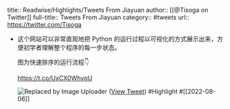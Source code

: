 title:: Readwise/Highlights/Tweets From Jiayuan
author:: [[@Tisoga on Twitter]]
full-title:: Tweets From Jiayuan
category:: #tweets
url:: https://twitter.com/Tisoga

- 这个网站可以非常直观地把 Python 的运行过程以可视化的方式展示出来，方便初学者理解整个程序的每一步状态。
  
  图为快速排序的运行流程👇
  
  https://t.co/UxCX0WhvpU 
  
  ![Replaced by Image Uploader](https://vip2.loli.io/2022/08/09/O2K38GDnBmkRu5S.jpg) ([View Tweet](https://twitter.com/Tisoga/status/1555409446267863044)) #Highlight #[[2022-08-06]]